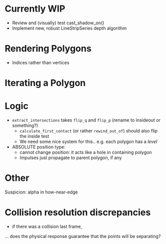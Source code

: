 # Currently WIP #
- Review and (visually) test cast_shadow_on()
- Implement new, robust LineStripSeries depth algorithm

# Rendering Polygons #
 - Indices rather than vertices


# Iterating a Polygon #

# Logic #
- `extract_intersections` takes `flip_q` and `flip_p` (rename to insideout or something?)
    - `calculate_first_contact` (or rather `rewind_out_of`) should also flip the inside test
    - We need some nice system for this.. e.g.  each polygon has a _level_
- ABSOLUTE position type:
    - cannot change position: it acts like a hole in containing polygon
    - Impulses just propagate to parent polygon, if any

# Other #
Suspicion: alpha in how-near-edge


# Collision resolution discrepancies #
 - if there was a collision last frame, 

 ... does the physical response guarantee that the points will be separating?

